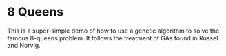 8 Queens
========

This is a super-simple demo of how to use a genetic algorithm to solve the
famous 8-queens problem. It follows the treatment of GAs found in Russel and
Norvig.
